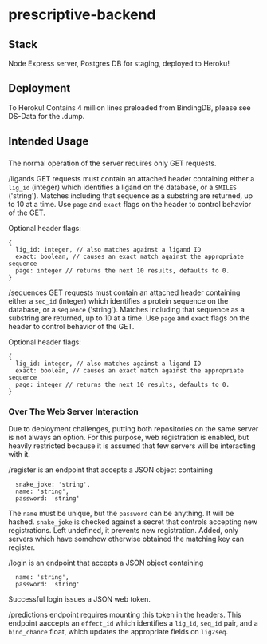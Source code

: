 # prescriptive-backend 

## Stack
Node Express server, Postgres DB for staging, deployed to Heroku!

## Deployment
To Heroku!
Contains 4 million lines preloaded from BindingDB, please see DS-Data for the .dump.

## Intended Usage

###
The normal operation of the server requires only GET requests.

/ligands
GET requests must contain an attached header containing either a `lig_id` (integer) which identifies a ligand on the database, or a `SMILES` ('string'). Matches including that sequence as a substring are returned, up to 10 at a time. Use `page` and `exact` flags on the header to control behavior of the GET.

Optional header flags:
```
{
  lig_id: integer, // also matches against a ligand ID
  exact: boolean, // causes an exact match against the appropriate sequence
  page: integer // returns the next 10 results, defaults to 0.
}
```

/sequences
GET requests must contain an attached header containing either a `seq_id` (integer) which identifies a protein sequence on the database, or a `sequence` ('string'). Matches including that sequence as a substring are returned, up to 10 at a time. Use `page` and `exact` flags on the header to control behavior of the GET.

Optional header flags:
```
{
  lig_id: integer, // also matches against a ligand ID
  exact: boolean, // causes an exact match against the appropriate sequence
  page: integer // returns the next 10 results, defaults to 0.
}
```

### Over The Web Server Interaction
Due to deployment challenges, putting both repositories on the same server is not always an option. For this purpose, web registration is enabled, but heavily restricted because it is assumed that few servers will be interacting with it.

/register is an endpoint that accepts a JSON object containing
```
  snake_joke: 'string',
  name: 'string',
  password: 'string'
```

The `name` must be unique, but the `password` can be anything. It will be hashed. `snake_joke` is checked against a secret that controls accepting new registrations. Left undefined, it prevents new registration. Added, only servers which have somehow otherwise obtained the matching key can register.

/login is an endpoint that accepts a JSON object containing
```
  name: 'string',
  password: 'string'
```
  
Successful login issues a JSON web token.

/predictions endpoint requires mounting this token in the headers. This endpoint aaccepts an `effect_id` which identifies a `lig_id`, `seq_id` pair, and a `bind_chance` float, which updates the appropriate fields on `lig2seq`.

